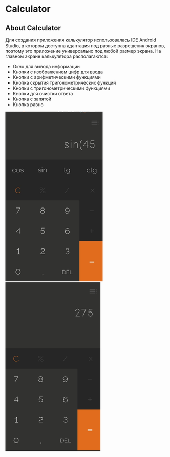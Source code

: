 # Calculator
## About Calculator
Для создания приложения калькулятор использовалась IDE Android Studio, в котором доступна адаптация под разные разрешения экранов, поэтому это приложение универсально под любой размер экрана.
На главном экране калькулятора располагаются:
-	Окно для вывода информации
-	Кнопки с изображением цифр для ввода
-	Кнопки с арифметическими функциями
-	Кнопка скрытия тригонометрических функций
-	Кнопки с тригонометрическими функциями
-	Кнопки для очистки ответа
-	Кнопка с запятой
-	Кнопка равно


![](./Screenshot_2.png)
![](./Screenshot_1.png)
